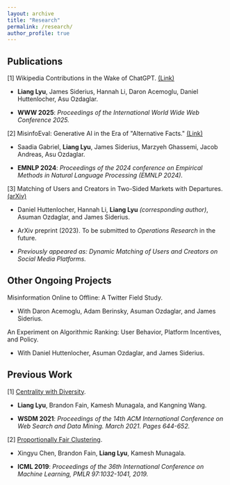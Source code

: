 ```yaml
---
layout: archive
title: "Research"
permalink: /research/
author_profile: true
---
```


## Publications

[1] Wikipedia Contributions in the Wake of ChatGPT. [(Link)](https://arxiv.org/abs/2503.00757)

* **Liang Lyu**, James Siderius, Hannah Li, Daron Acemoglu, Daniel Huttenlocher, Asu Ozdaglar.

* **WWW 2025**: *Proceedings of the International World Wide Web Conference 2025.*

[2] MisinfoEval: Generative AI in the Era of "Alternative Facts." [(Link)](https://mit-genai.pubpub.org/pub/cnks7gwl/release/1)

* Saadia Gabriel, **Liang Lyu**, James Siderius, Marzyeh Ghassemi, Jacob Andreas, Asu Ozdaglar.

* **EMNLP 2024**: *Proceedings of the 2024 conference on Empirical Methods in Natural Language Processing (EMNLP 2024).*

[3] Matching of Users and Creators in Two-Sided Markets with Departures. [(arXiv)](https://arxiv.org/abs/2401.00313)

* Daniel Huttenlocher, Hannah Li, **Liang Lyu** *(corresponding author)*, Asuman Ozdaglar, and James Siderius.

* ArXiv preprint (2023). To be submitted to *Operations Research* in the future.

* *Previously appeared as: Dynamic Matching of Users and Creators on Social Media Platforms.*

## Other Ongoing Projects

Misinformation Online to Offline: A Twitter Field Study.

* With Daron Acemoglu, Adam Berinsky, Asuman Ozdaglar, and James Siderius.

An Experiment on Algorithmic Ranking: User Behavior, Platform Incentives, and Policy.

* With Daniel Huttenlocher, Asuman Ozdaglar, and James Siderius.

## Previous Work

[1] [Centrality with Diversity](https://dl.acm.org/doi/10.1145/3437963.3441789).

* **Liang Lyu**, Brandon Fain, Kamesh Munagala, and Kangning Wang.

* **WSDM 2021**: *Proceedings of the 14th ACM International Conference on Web Search and Data Mining. March 2021. Pages 644-652.*

[2] [Proportionally Fair Clustering](http://proceedings.mlr.press/v97/chen19d.html).

* Xingyu Chen, Brandon Fain, **Liang Lyu**, Kamesh Munagala.

* **ICML 2019**: *Proceedings of the 36th International Conference on Machine Learning, PMLR 97:1032-1041, 2019.*
